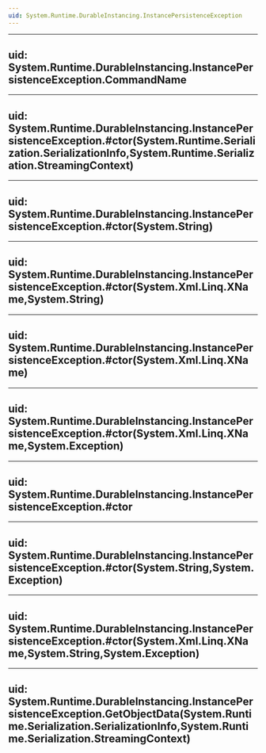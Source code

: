 ```yaml
---
uid: System.Runtime.DurableInstancing.InstancePersistenceException
---
```


---
uid: System.Runtime.DurableInstancing.InstancePersistenceException.CommandName
---

---
uid: System.Runtime.DurableInstancing.InstancePersistenceException.#ctor(System.Runtime.Serialization.SerializationInfo,System.Runtime.Serialization.StreamingContext)
---

---
uid: System.Runtime.DurableInstancing.InstancePersistenceException.#ctor(System.String)
---

---
uid: System.Runtime.DurableInstancing.InstancePersistenceException.#ctor(System.Xml.Linq.XName,System.String)
---

---
uid: System.Runtime.DurableInstancing.InstancePersistenceException.#ctor(System.Xml.Linq.XName)
---

---
uid: System.Runtime.DurableInstancing.InstancePersistenceException.#ctor(System.Xml.Linq.XName,System.Exception)
---

---
uid: System.Runtime.DurableInstancing.InstancePersistenceException.#ctor
---

---
uid: System.Runtime.DurableInstancing.InstancePersistenceException.#ctor(System.String,System.Exception)
---

---
uid: System.Runtime.DurableInstancing.InstancePersistenceException.#ctor(System.Xml.Linq.XName,System.String,System.Exception)
---

---
uid: System.Runtime.DurableInstancing.InstancePersistenceException.GetObjectData(System.Runtime.Serialization.SerializationInfo,System.Runtime.Serialization.StreamingContext)
---
